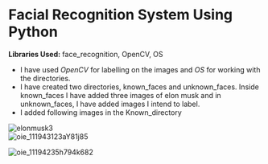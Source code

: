 # Facial Recognition System Using Python

**Libraries Used:** face_recognition, OpenCV, OS

- I have used _OpenCV_ for labelling on the images and _OS_ for working with the directories.
- I have created two directories, known_faces and unknown_faces. Inside known_faces I have added three images of elon musk and in unknown_faces, I have added images I intend to label.
- I added following images in the Known_directory

![elonmusk3](https://user-images.githubusercontent.com/84052591/132956386-49e7ab9b-14f3-4ebb-9254-50de124aa6ba.jpeg)
<br/>
![oie_111943123aY81j85](https://user-images.githubusercontent.com/84052591/132956588-44cfded6-8321-4a5a-a787-a892cf77e038.jpg)

![oie_11194235h794k682](https://user-images.githubusercontent.com/84052591/132956594-da03f170-689a-4618-a821-047b842c11ac.jpg)


